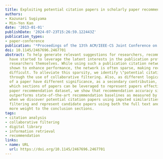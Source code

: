 ```yaml
---
title: Exploiting potential citation papers in scholarly paper recommendation
authors:
- Kazunari Sugiyama
- Min-Yen Kan
date: '2013-01-01'
publishDate: '2024-07-23T15:26:59.122443Z'
publication_types:
- paper-conference
publication: '*Proceedings of the 13th ACM/IEEE-CS Joint Conference on Digital Libraries*'
doi: 10.1145/2467696.2467701
abstract: To help generate relevant suggestions for researchers, recommendation systems
  have started to leverage the latent interests in the publication profiles of the
  researchers themselves. While using such a publication citation network has been
  shown to enhance performance, the network is often sparse, making recommendation
  difficult. To alleviate this sparsity, we identify \"potential citation papers\"
  through the use of collaborative filtering. Also, as different logical sections
  of a paper have different significance, as a secondary contribution, we investigate
  which sections of papers can be leveraged to represent papers effectively.On a scholarly
  paper recommendation dataset, we show that recommendation accuracy significantly
  outperforms state-of-the-art recommendation baselines as measured by nDCG and MRR,
  when we discover potential citation papers using imputed similarities via collaborative
  filtering and represent candidate papers using both the full text and assigning
  more weight to the conclusion sections.
tags:
- citation analysis
- collaborative filtering
- digital library
- information retrieval
- recommendation
links:
- name: URL
  url: https://doi.org/10.1145/2467696.2467701
---
```

